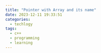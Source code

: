 ```yaml
---
title: "Pointer with Array and its name"
date: 2023-12-11 19:33:51
categories:
  - techlogy
tags:
  - c++
  - programming
  - learning
---
```


		
